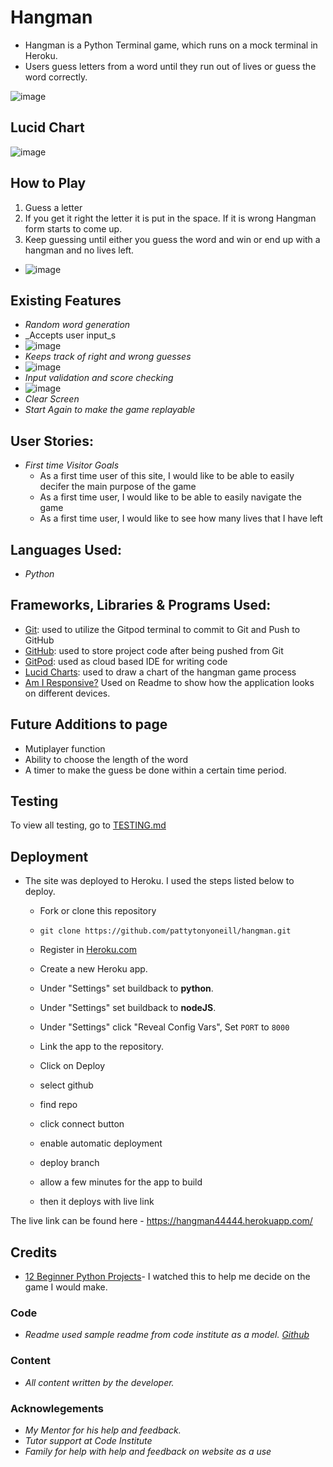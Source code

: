 # Hangman
- Hangman is a Python Terminal game, which runs on a mock terminal in Heroku.
- Users guess letters from a word until they run out of lives or guess the word correctly.

![image](testing/responsive.jpg)

## Lucid Chart
![image](testing/lucid_chart.jpg)

## How to Play
1. Guess a letter
2. If you get it right the letter it is put in the space. If it is wrong Hangman form starts to come up.
3. Keep guessing until either you guess the word and win or end up with a hangman and no lives left.

- ![image](testing/beginning_game.png)

## Existing Features
- _Random word generation_
- _Accepts user input_s
- ![image](testing/start_of_hangman.jpg)
- _Keeps track of right and wrong guesses_
- ![image](testing/wrong_answer.jpg)
- _Input validation and score checking_
- ![image](testing/answer_checking.jpg)
- _Clear Screen_
- _Start Again to make the game replayable_


## User Stories:
- _First time Visitor Goals_
  - As a first time user of this site, I would like to be able to easily decifer the main purpose of the game
  - As a first time user, I would like to be able to easily navigate the game
  - As a first time user, I would like to see how many lives that I have left

## Languages Used:

- _Python_

## Frameworks, Libraries & Programs Used:

- [Git](https://git-scm.com): used to utilize the Gitpod terminal to commit to Git and Push to GitHub
- [GitHub](https://github.com/): used to store project code after being pushed from Git
- [GitPod](https://gitpod.io/): used as cloud based IDE for writing code
- [Lucid Charts](https://www.lucidchart.com/pages/): used to draw a chart of the hangman game process
- [Am I Responsive?](http://ami.responsivedesign.is/) Used on Readme to show how the application looks on different devices.

## Future Additions to page

- Mutiplayer function
- Ability to choose the length of the word
- A timer to make the guess be done within a certain time period.

## Testing

To view all testing, go to [TESTING.md]()

## Deployment

- The site was deployed to Heroku. I used the steps listed below to deploy. 
  -  Fork or clone this repository
    -  `git clone https://github.com/pattytonyoneill/hangman.git`
  -  Register in [Heroku.com](https://www.heroku.com)
  
  -  Create a new Heroku app. 
  -  Under "Settings" set buildback to **python**.
  -  Under "Settings" set buildback to **nodeJS**.
  -  Under "Settings" click "Reveal Config Vars", Set `PORT` to `8000`
  -  Link the app to the repository.
  -  Click on Deploy
    -  select github
    -  find repo
    -  click connect button
    -  enable automatic deployment
    -  deploy branch
    -  allow a few minutes for the app to build
    -  then it deploys with live link

The live link can be found here - https://hangman44444.herokuapp.com/

## Credits
-  [12 Beginner Python Projects](https://www.youtube.com/watch?v=8ext9G7xspg)- I watched this to help me decide on the game I would make.  

### Code
- _Readme used sample readme from code institute as a model. [Github](https://github.com/Code-Institute-Solutions/readme-template/blob/master/README.md)_

### Content
- _All content written by the developer._

### Acknowlegements
- _My Mentor for his help and feedback._
- _Tutor support at Code Institute_
- _Family for help with help and feedback on website as a use_